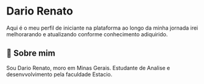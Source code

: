# Dario Renato
Aqui é o meu perfil de iniciante na plataforma ao longo da minha jornada irei melhorarando e atualizando conforme conhecimento adiquirido. 


## 🚀 Sobre mim
Sou Dario Renato, moro em Minas Gerais. 
Estudante de Analise e desenvvolvimento pela faculdade Estacio.